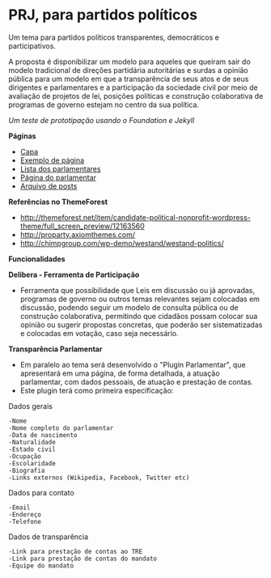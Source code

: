 # PRJ, para partidos políticos

Um tema para partidos políticos transparentes, democráticos e participativos. 

A proposta é disponibilizar um modelo para aqueles que queiram sair do modelo tradicional de direções partidária autoritárias e surdas a opinião pública para um modelo em que a transparência de seus atos e de seus dirigentes e parlamentares e a participação da sociedade civil por meio de avaliação de projetos de lei, posições políticas e construção colaborativa de programas de governo estejam no centro da sua política.

*Um teste de prototipação usando o Foundation e Jekyll*

**Páginas**   

* [Capa](https://campanhacompleta.github.io/prj)
* [Exemplo de página](https://campanhacompleta.github.io/prj/page)
* [Lista dos parlamentares](https://campanhacompleta.github.io/prj/parlamentares)
* [Página do parlamentar](https://campanhacompleta.github.io/prj/parlamentar)
* [Arquivo de posts](https://campanhacompleta.github.io/prj/archive)

**Referências no ThemeForest**   

* http://themeforest.net/item/candidate-political-nonprofit-wordpress-theme/full_screen_preview/12163560
* http://proparty.axiomthemes.com/
* http://chimpgroup.com/wp-demo/westand/westand-politics/

**Funcionalidades**

**Delibera - Ferramenta de Participação**
 - Ferramenta que possibilidade que Leis em discussão ou já aprovadas, programas de governo ou outros temas relevantes sejam colocadas em discussão, podendo seguir um modelo de consulta pública ou de construção colaborativa, permitindo que cidadãos possam colocar sua opinião ou sugerir propostas concretas, que poderão ser sistematizadas e colocadas em votação, caso seja necessário.
  
 
**Transparência Parlamentar** 
 - Em paralelo ao tema será desenvolvido o "Plugin Parlamentar", que apresentará em uma página, de forma detalhada, a atuação parlamentar, com dados pessoais, de atuação e prestação de contas.
 - Este plugin terá como primeira especificação:

Dados gerais

    -Nome
    -Nome completo do parlamentar
    -Data de nascimento
    -Naturalidade
    -Estado civil
    -Ocupação
    -Escolaridade
    -Biografia
    -Links externos (Wikipedia, Facebook, Twitter etc)

Dados para contato

    -Email
    -Endereço
    -Telefone

Dados de transparência

    -Link para prestação de contas ao TRE
    -Link para prestação de contas do mandato
    -Equipe do mandato

